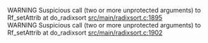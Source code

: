 WARNING Suspicious call (two or more unprotected arguments) to Rf_setAttrib at do_radixsort [src/main/radixsort.c:1895](https://github.com/wch/r-source/blob/a87ed7042f8df2bee77182a2659970da229ec16f/src/main/radixsort.c/#L1895)  
WARNING Suspicious call (two or more unprotected arguments) to Rf_setAttrib at do_radixsort [src/main/radixsort.c:1902](https://github.com/wch/r-source/blob/a87ed7042f8df2bee77182a2659970da229ec16f/src/main/radixsort.c/#L1902)  
